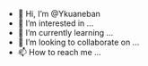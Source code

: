 - 👋 Hi, I’m @Ykuaneban
- 👀 I’m interested in ...
- 🌱 I’m currently learning ...
- 💞️ I’m looking to collaborate on ...
- 📫 How to reach me ...

<!---
Ykuaneban/Ykuaneban is a ✨ special ✨ repository because its `README.md` (this file) appears on your GitHub profile.
You can click the Preview link to take a look at your changes.
--->
